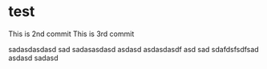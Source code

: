 test
====
This is 2nd commit
This is 3rd commit

sadasdasdasd
sad
sadasasdasd
asdasd
asdasdasdf
asd
sad
sdafdsfsdfsad
asdasd
sadasd
